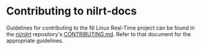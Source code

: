 # Contributing to nilrt-docs
Guidelines for contributing to the NI Linux Real-Time project can be found in the [ni/nilrt](https://github.com/ni/nilrt) repository's [CONTRIBUTING.md](https://github.com/ni/nilrt/blob/HEAD/docs/CONTRIBUTING.md). Refer to that document for the appropriate guidelines.